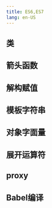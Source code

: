 ```yaml
---
title: ES6,ES7
lang: en-US
---
```

## 类
## 箭头函数
## 解构赋值
## 模板字符串
## 对象字面量
## 展开运算符
## proxy
## Babel编译
